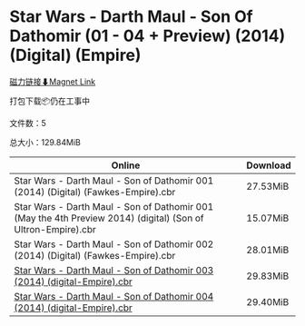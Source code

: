 # Star Wars - Darth Maul - Son Of Dathomir (01 - 04 + Preview) (2014) (Digital) (Empire)

[磁力链接⬇Magnet Link](magnet:?xt=urn:btih:b5431f8bf4e83a8938701268990bda166caf4154&dn=Star%20Wars%20-%20Darth%20Maul%20-%20Son%20Of%20Dathomir%20%2801%20-%2004%20%2B%20Preview%29%20%282014%29%20%28Digital%29%20%28Empire%29)

打包下载📦仍在工事中

文件数：5

总大小：129.84MiB

Online | Download
--- | ---
Star Wars - Darth Maul - Son of Dathomir 001 (2014) (Digital) (Fawkes-Empire).cbr | 27.53MiB
Star Wars - Darth Maul - Son of Dathomir 001 (May the 4th Preview 2014) (digital) (Son of Ultron-Empire).cbr | 15.07MiB
Star Wars - Darth Maul - Son of Dathomir 002 (2014) (Digital) (Fawkes-Empire).cbr | 28.01MiB
[Star Wars - Darth Maul - Son of Dathomir 003 (2014) (digital-Empire).cbr](https://github.com/alicewish/markdown/blob/master/comic/Star-Wars-Darth-Maul-Son-of-Dathomir-003-2014-digital-Empire-cbr.md) | 29.83MiB
[Star Wars - Darth Maul - Son of Dathomir 004 (2014) (digital-Empire).cbr](https://github.com/alicewish/markdown/blob/master/comic/Star-Wars-Darth-Maul-Son-of-Dathomir-004-2014-digital-Empire-cbr.md) | 29.40MiB